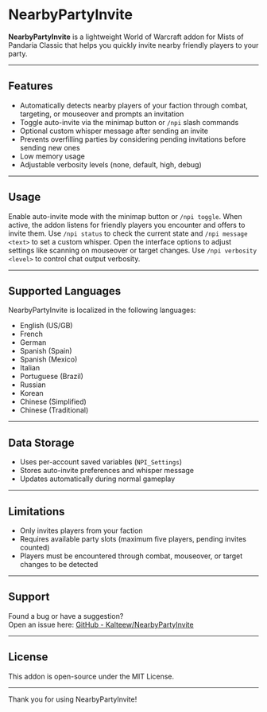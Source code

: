 # NearbyPartyInvite

**NearbyPartyInvite** is a lightweight World of Warcraft addon for Mists of Pandaria Classic that helps you quickly invite nearby friendly players to your party.

---

## Features

- Automatically detects nearby players of your faction through combat, targeting, or mouseover and prompts an invitation
- Toggle auto-invite via the minimap button or `/npi` slash commands
- Optional custom whisper message after sending an invite
- Prevents overfilling parties by considering pending invitations before sending new ones
- Low memory usage
- Adjustable verbosity levels (none, default, high, debug)

---

## Usage

Enable auto-invite mode with the minimap button or `/npi toggle`. When active, the addon listens for friendly players you encounter and offers to invite them. Use `/npi status` to check the current state and `/npi message <text>` to set a custom whisper. Open the interface options to adjust settings like scanning on mouseover or target changes. Use `/npi verbosity <level>` to control chat output verbosity.

---

## Supported Languages

NearbyPartyInvite is localized in the following languages:

- English (US/GB)
- French
- German
- Spanish (Spain)
- Spanish (Mexico)
- Italian
- Portuguese (Brazil)
- Russian
- Korean
- Chinese (Simplified)
- Chinese (Traditional)

---

## Data Storage

- Uses per-account saved variables (`NPI_Settings`)
- Stores auto-invite preferences and whisper message
- Updates automatically during normal gameplay

---

## Limitations

- Only invites players from your faction
- Requires available party slots (maximum five players, pending invites counted)
- Players must be encountered through combat, mouseover, or target changes to be detected

---

## Support

Found a bug or have a suggestion?  
Open an issue here: [GitHub - Kalteew/NearbyPartyInvite](https://github.com/Kalteew/NearbyPartyInvite)

---

## License

This addon is open-source under the MIT License.

---

Thank you for using NearbyPartyInvite!

